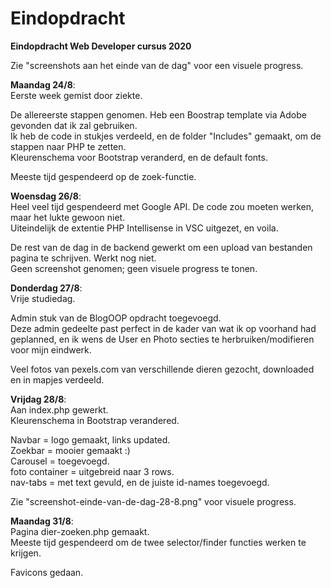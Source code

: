 # Eindopdracht
<b>Eindopdracht Web Developer cursus 2020</b>

<p> Zie "screenshots aan het einde van de dag" voor een visuele progress.

<b>Maandag 24/8</b>: <br>
Eerste week gemist door ziekte.
<p>De allereerste stappen genomen. Heb een Boostrap template via Adobe gevonden dat ik zal gebruiken.
<br>Ik heb de code in stukjes verdeeld, en de folder "Includes" gemaakt, om de stappen naar PHP te zetten.
<br>Kleurenschema voor Bootstrap veranderd, en de default fonts.
<p>Meeste tijd gespendeerd op de zoek-functie.
  
<p><b>Woensdag 26/8</b>:
 <br>Heel veel tijd gespendeerd met Google API. De code zou moeten werken, maar het lukte gewoon niet. 
  <br>Uiteindelijk de extentie PHP Intellisense in VSC uitgezet, en voila.
  <p>De rest van de dag in de backend gewerkt om een upload van bestanden pagina te schrijven. Werkt nog niet.
    <br>Geen screenshot genomen; geen visuele progress te tonen.

<p><b>Donderdag 27/8</b>:
  <br>Vrije studiedag.
  <p>Admin stuk van de BlogOOP opdracht toegevoegd. 
    <br>Deze admin gedeelte past perfect in de kader van wat ik op voorhand had geplanned, en ik wens de User en Photo secties te herbruiken/modifieren voor mijn eindwerk.
<p>Veel fotos van pexels.com van verschillende dieren gezocht, downloaded en in mapjes verdeeld.

<p><b>Vrijdag 28/8</b>:
  <br>Aan index.php gewerkt.
  <br>Kleurenschema in Bootstrap verandered.
  <p>Navbar = logo gemaakt, links updated.
  <br>Zoekbar = mooier gemaakt :)
  <br>Carousel = toegevoegd.
  <br>foto container = uitgebreid naar 3 rows.
  <br>nav-tabs = met text gevuld, en de juiste id-names toegevoegd.

<p>Zie "screenshot-einde-van-de-dag-28-8.png" voor visuele progress.

<p><b>Maandag 31/8</b>:
  <br>Pagina dier-zoeken.php gemaakt.
  <br>Meeste tijd gespendeerd om de twee selector/finder functies werken te krijgen.
  <p>Favicons gedaan.
